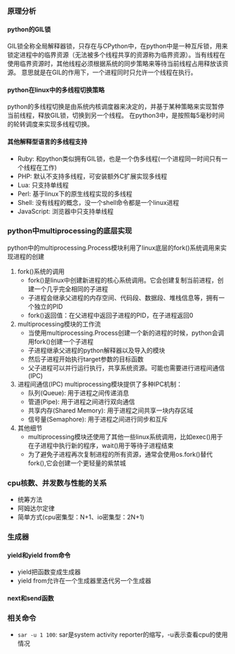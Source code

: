 ### 原理分析

#### python的GIL锁
GIL锁全称全局解释器锁，只存在与CPython中，在python中是一种互斥锁，用来锁定进程中的临界资源（无法被多个线程共享的资源称为临界资源）。当有线程在使用临界资源时，其他线程必须根据系统的同步策略来等待当前线程占用释放该资源。
意思就是在GIL的作用下，一个进程同时只允许一个线程在执行。

#### python在linux中的多线程切换策略
python的多线程切换是由系统内核调度器来决定的，并基于某种策略来实现暂停当前线程，释放GIL锁，切换到另一个线程。
在python3中，是按照每5毫秒时间的轮转调度来实现多线程切换。

#### 其他解释型语言的多线程支持
* Ruby: 和python类似拥有GIL锁，也是一个伪多线程(一个进程同一时间只有一个线程在工作)
* PHP: 默认不支持多线程，可安装额外C扩展实现多线程
* Lua: 只支持单线程
* Perl: 基于linux下的原生线程实现的多线程
* Shell: 没有线程的概念，没一个shell命令都是一个linux进程
* JavaScript: 浏览器中只支持单线程

### python中multiprocessing的底层实现
python中的multiprocessing.Process模块利用了linux底层的fork()系统调用来实现进程的创建

1. fork()系统的调用
    * fork()是linux中创建新进程的核心系统调用。它会创建复制当前进程，创建一个几乎完全相同的子进程
    * 子进程会继承父进程的内存空间、代码段、数据段、堆栈信息等，拥有一个独立的PID
    * fork()返回值：在父进程中返回子进程的PID，在子进程返回0
2. multiprocessing模块的工作流
   * 当使用multiprocessing.Process创建一个新的进程的时候，python会调用fork()创建一个子进程
   * 子进程继承父进程的python解释器以及导入的模块
   * 然后子进程开始执行target参数的目标函数
   * 父子进程可以并行运行执行，共享系统资源。可能也需要进行进程间通信(IPC)
3. 进程间通信(IPC)
   multiprocessing模块提供了多种IPC机制：
   * 队列(Queue): 用于进程之间传递消息
   * 管道(Pipe): 用于进程之间进行双向通信
   * 共享内存(Shared Memory): 用于进程之间共享一块内存区域
   * 信号量(Semaphore): 用于进程之间进行同步和互斥
4. 其他细节
   * multiprocessing模块还使用了其他一些linux系统调用，比如exec()用于在子进程中执行新的程序，wait()用于等待子进程结束
   * 为了避免子进程再次复制进程的所有资源，通常会使用os.fork()替代fork(),它会创建一个更轻量的紫禁城

### cpu核数、并发数与性能的关系
* 统筹方法
* 阿姆达尔定律
* 简单方式(cpu密集型：N+1、io密集型：2N+1)

### 生成器
#### yield和yield from命令
* yield把函数变成生成器
* yield from允许在一个生成器里迭代另一个生成器

#### next和send函数

### 相关命令
* `sar -u 1 100`: sar是system activity reporter的缩写，-u表示查看cpu的使用情况